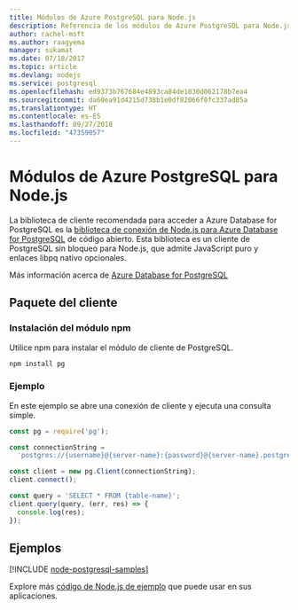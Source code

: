 ```yaml
---
title: Módulos de Azure PostgreSQL para Node.js
description: Referencia de los módulos de Azure PostgreSQL para Node.js
author: rachel-msft
ms.author: raagyema
manager: sukamat
ms.date: 07/18/2017
ms.topic: article
ms.devlang: nodejs
ms.service: postgresql
ms.openlocfilehash: ed9373b767684e4893ca84de1030d062178b7ea4
ms.sourcegitcommit: da60ea91d4215d738b1e0df82066f0fc337ad85a
ms.translationtype: HT
ms.contentlocale: es-ES
ms.lasthandoff: 09/27/2018
ms.locfileid: "47359057"
---
```

# <a name="azure-postgresql-modules-for-nodejs"></a>Módulos de Azure PostgreSQL para Node.js

La biblioteca de cliente recomendada para acceder a Azure Database for PostgreSQL es la [biblioteca de conexión de Node.js para Azure Database for PostgreSQL](https://www.npmjs.com/package/pg) de código abierto. Esta biblioteca es un cliente de PostgreSQL sin bloqueo para Node.js, que admite JavaScript puro y enlaces libpq nativo opcionales.

Más información acerca de [Azure Database for PostgreSQL](https://docs.microsoft.com/azure/postgresql/)

## <a name="client-package"></a>Paquete del cliente

### <a name="install-the-npm-module"></a>Instalación del módulo npm

Utilice npm para instalar el módulo de cliente de PostgreSQL.

```bash
npm install pg
```   

### <a name="example"></a>Ejemplo

En este ejemplo se abre una conexión de cliente y ejecuta una consulta simple.

```javascript
const pg = require('pg');

const connectionString =
  'postgres://{username}@{server-name}:{password}@{server-name}.postgres.database.azure.com:5432/{database-name}?ssl=true';

const client = new pg.Client(connectionString);
client.connect();

const query = 'SELECT * FROM {table-name}';
client.query(query, (err, res) => {
  console.log(res);
});
```

## <a name="samples"></a>Ejemplos

[!INCLUDE [node-postgresql-samples](../docs-ref-conceptual/includes/postgresql-samples.md)]

Explore más [código de Node.js de ejemplo](https://azure.microsoft.com/resources/samples/?platform=nodejs) que puede usar en sus aplicaciones.
